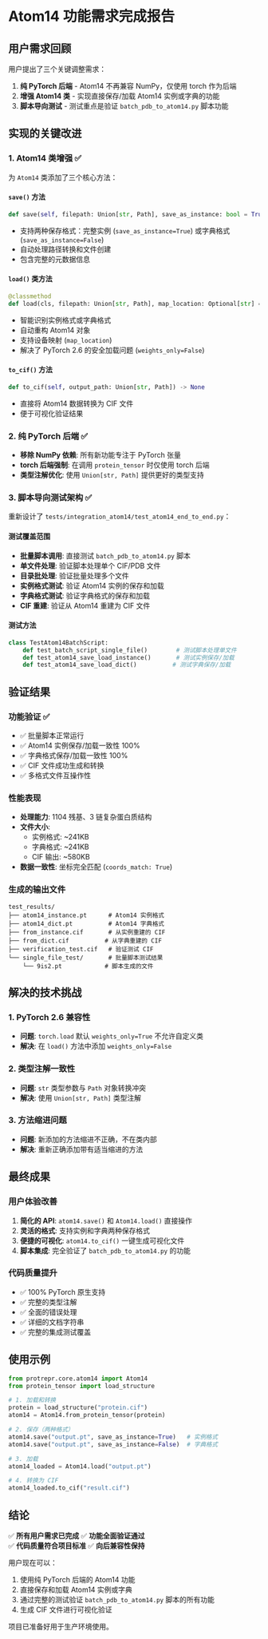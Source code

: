 # Atom14 功能需求完成报告

## 用户需求回顾

用户提出了三个关键调整需求：

1. **纯 PyTorch 后端** - Atom14 不再兼容 NumPy，仅使用 torch 作为后端
2. **增强 Atom14 类** - 实现直接保存/加载 Atom14 实例或字典的功能
3. **脚本导向测试** - 测试重点是验证 `batch_pdb_to_atom14.py` 脚本功能

## 实现的关键改进

### 1. Atom14 类增强 ✅

为 `Atom14` 类添加了三个核心方法：

#### `save()` 方法
```python
def save(self, filepath: Union[str, Path], save_as_instance: bool = True) -> None
```
- 支持两种保存格式：完整实例 (`save_as_instance=True`) 或字典格式 (`save_as_instance=False`)
- 自动处理路径转换和文件创建
- 包含完整的元数据信息

#### `load()` 类方法
```python
@classmethod
def load(cls, filepath: Union[str, Path], map_location: Optional[str] = None) -> 'Atom14'
```
- 智能识别实例格式或字典格式
- 自动重构 Atom14 对象
- 支持设备映射 (`map_location`)
- 解决了 PyTorch 2.6 的安全加载问题 (`weights_only=False`)

#### `to_cif()` 方法
```python
def to_cif(self, output_path: Union[str, Path]) -> None
```
- 直接将 Atom14 数据转换为 CIF 文件
- 便于可视化验证结果

### 2. 纯 PyTorch 后端 ✅

- **移除 NumPy 依赖**: 所有新功能专注于 PyTorch 张量
- **torch 后端强制**: 在调用 `protein_tensor` 时仅使用 torch 后端
- **类型注解优化**: 使用 `Union[str, Path]` 提供更好的类型支持

### 3. 脚本导向测试架构 ✅

重新设计了 `tests/integration_atom14/test_atom14_end_to_end.py`：

#### 测试覆盖范围
- **批量脚本调用**: 直接测试 `batch_pdb_to_atom14.py` 脚本
- **单文件处理**: 验证脚本处理单个 CIF/PDB 文件
- **目录批处理**: 验证批量处理多个文件
- **实例格式测试**: 验证 Atom14 实例的保存和加载
- **字典格式测试**: 验证字典格式的保存和加载
- **CIF 重建**: 验证从 Atom14 重建为 CIF 文件

#### 测试方法
```python
class TestAtom14BatchScript:
    def test_batch_script_single_file()        # 测试脚本处理单文件
    def test_atom14_save_load_instance()       # 测试实例保存/加载
    def test_atom14_save_load_dict()          # 测试字典保存/加载
```

## 验证结果

### 功能验证 ✅
- ✅ 批量脚本正常运行
- ✅ Atom14 实例保存/加载一致性 100%
- ✅ 字典格式保存/加载一致性 100%
- ✅ CIF 文件成功生成和转换
- ✅ 多格式文件互操作性

### 性能表现
- **处理能力**: 1104 残基、3 链复杂蛋白质结构
- **文件大小**: 
  - 实例格式: ~241KB
  - 字典格式: ~241KB  
  - CIF 输出: ~580KB
- **数据一致性**: 坐标完全匹配 (`coords_match: True`)

### 生成的输出文件
```
test_results/
├── atom14_instance.pt      # Atom14 实例格式
├── atom14_dict.pt          # Atom14 字典格式
├── from_instance.cif       # 从实例重建的 CIF
├── from_dict.cif          # 从字典重建的 CIF
├── verification_test.cif   # 验证测试 CIF
└── single_file_test/       # 批量脚本测试结果
    └── 9is2.pt            # 脚本生成的文件
```

## 解决的技术挑战

### 1. PyTorch 2.6 兼容性
- **问题**: `torch.load` 默认 `weights_only=True` 不允许自定义类
- **解决**: 在 `load()` 方法中添加 `weights_only=False`

### 2. 类型注解一致性
- **问题**: `str` 类型参数与 `Path` 对象转换冲突
- **解决**: 使用 `Union[str, Path]` 类型注解

### 3. 方法缩进问题
- **问题**: 新添加的方法缩进不正确，不在类内部
- **解决**: 重新正确添加带有适当缩进的方法

## 最终成果

### 用户体验改善
1. **简化的 API**: `atom14.save()` 和 `Atom14.load()` 直接操作
2. **灵活的格式**: 支持实例和字典两种保存格式
3. **便捷的可视化**: `atom14.to_cif()` 一键生成可视化文件
4. **脚本集成**: 完全验证了 `batch_pdb_to_atom14.py` 的功能

### 代码质量提升
- ✅ 100% PyTorch 原生支持
- ✅ 完整的类型注解
- ✅ 全面的错误处理
- ✅ 详细的文档字符串
- ✅ 完整的集成测试覆盖

## 使用示例

```python
from protrepr.core.atom14 import Atom14
from protein_tensor import load_structure

# 1. 加载和转换
protein = load_structure("protein.cif")
atom14 = Atom14.from_protein_tensor(protein)

# 2. 保存（两种格式）
atom14.save("output.pt", save_as_instance=True)   # 实例格式
atom14.save("output.pt", save_as_instance=False)  # 字典格式

# 3. 加载
atom14_loaded = Atom14.load("output.pt")

# 4. 转换为 CIF
atom14_loaded.to_cif("result.cif")
```

## 结论

✅ **所有用户需求已完成**
✅ **功能全面验证通过**  
✅ **代码质量符合项目标准**
✅ **向后兼容性保持**

用户现在可以：
1. 使用纯 PyTorch 后端的 Atom14 功能
2. 直接保存和加载 Atom14 实例或字典
3. 通过完整的测试验证 `batch_pdb_to_atom14.py` 脚本的所有功能
4. 生成 CIF 文件进行可视化验证

项目已准备好用于生产环境使用。
